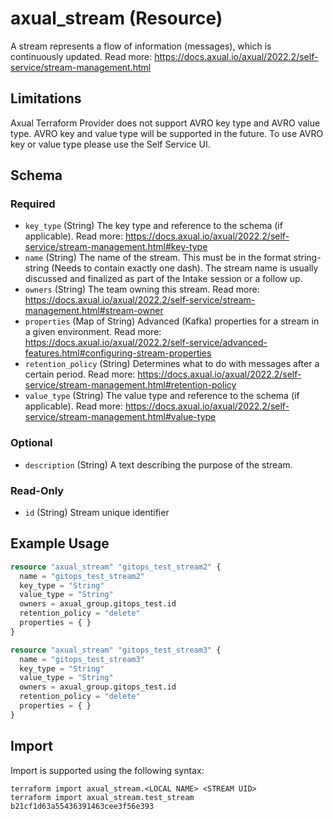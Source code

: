 # axual_stream (Resource)

A stream represents a flow of information (messages), which is continuously updated. Read more: https://docs.axual.io/axual/2022.2/self-service/stream-management.html

## Limitations
Axual Terraform Provider does not support AVRO key type and AVRO value type. AVRO key and value type will be supported in the future. To use AVRO key or value type please use the Self Service UI.

<!-- schema generated by tfplugindocs -->
## Schema

### Required

- `key_type` (String) The key type and reference to the schema (if applicable). Read more: https://docs.axual.io/axual/2022.2/self-service/stream-management.html#key-type
- `name` (String) The name of the stream. This must be in the format string-string (Needs to contain exactly one dash). The stream name is usually discussed and finalized as part of the Intake session or a follow up.
- `owners` (String) The team owning this stream. Read more: https://docs.axual.io/axual/2022.2/self-service/stream-management.html#stream-owner
- `properties` (Map of String) Advanced (Kafka) properties for a stream in a given environment. Read more: https://docs.axual.io/axual/2022.2/self-service/advanced-features.html#configuring-stream-properties
- `retention_policy` (String) Determines what to do with messages after a certain period. Read more: https://docs.axual.io/axual/2022.2/self-service/stream-management.html#retention-policy
- `value_type` (String) The value type and reference to the schema (if applicable). Read more: https://docs.axual.io/axual/2022.2/self-service/stream-management.html#value-type

### Optional

- `description` (String) A text describing the purpose of the stream.

### Read-Only

- `id` (String) Stream unique identifier

## Example Usage

```terraform
resource "axual_stream" "gitops_test_stream2" {
  name = "gitops_test_stream2"
  key_type = "String"
  value_type = "String"
  owners = axual_group.gitops_test.id
  retention_policy = "delete"
  properties = { }
}

resource "axual_stream" "gitops_test_stream3" {
  name = "gitops_test_stream3"
  key_type = "String"
  value_type = "String"
  owners = axual_group.gitops_test.id
  retention_policy = "delete"
  properties = { }
}
```

## Import

Import is supported using the following syntax:

```shell
terraform import axual_stream.<LOCAL NAME> <STREAM UID>
terraform import axual_stream.test_stream b21cf1d63a55436391463cee3f56e393
```